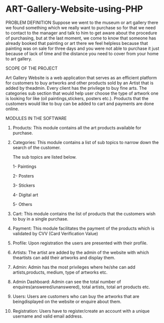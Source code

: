 # ART-Gallery-Website-using-PHP

PROBLEM DEFINITION
Suppose we went to the museum or art gallery there we found something which we really 
want to purchase so for that we need to contact to the manager and talk to him to get aware 
about the procedure of purchasing, but at the last moment, we come to know that someone 
has already booked that painting or art there we feel helpless because that painting was on 
sale for three days and you were not able to purchase it just because of lack of time and the 
distance you need to cover from your home to art gallery.

SCOPE OF THE PROJECT

Art Gallery Website is a web application that serves as an efficient platform for customers
to buy artworks and other products sold by an Artist that is added by theadmin. Every client 
has the privilege to buy fine arts. The categories sub section that would help user choose the
type of artwork one is looking for like (oil paintings,stickers, posters etc.). Products that the 
customers would like to buy can be added to cart and payments are done online.

MODULES IN THE SOFTWARE

1. Products: This module contains all the art products available for purchase.
2. Categories: This module contains a list of sub topics to narrow down the search of the
customer.

    The sub topics are listed below.

    1- Paintings

    2- Posters

    3- Stickers

    4- Digital art

    5- Others

3. Cart: This module contains the list of products that the customers wish to buy in a
single purchase.
4. Payment: This module facilitates the payment of the products which is validated by
CVV (Card Verification Value)
5. Profile: Upon registration the users are presented with their profile.
6. Artists: The artist are added by the admin of the website with which theartists can add 
their artworks and display them.
7. Admin: Admin has the most privileges where he/she can add artists,products, medium,
type of artworks etc.
8. Admin Dashboard: Admin can see the total number of enquires(answered/unanswered),
total artists, total art products etc.
9. Users: Users are customers who can buy the artworks that are beingdisplayed on the
website or enquire about them.
10. Registration: Users have to register/create an account with a unique username and valid
email address.



